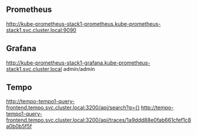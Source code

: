 ## Prometheus
http://kube-prometheus-stack1-prometheus.kube-prometheus-stack1.svc.cluster.local:9090

## Grafana
http://kube-prometheus-stack1-grafana.kube-prometheus-stack1.svc.cluster.local
admin/admin

## Tempo
http://tempo-tempo1-query-frontend.tempo.svc.cluster.local:3200/api/search?q={}
http://tempo-tempo1-query-frontend.tempo.svc.cluster.local:3200/api/traces/1a9ddd88e0fab661cfef1c8a0b0b5f5f

